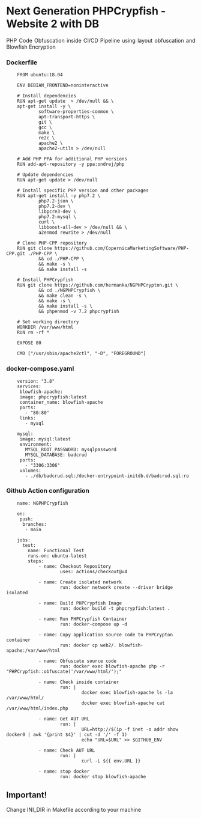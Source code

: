 # Next Generation PHPCrypfish - Website 2 with DB

<p style="text-align: justify;">PHP Code Obfuscation inside CI/CD Pipeline using layout obfuscation and Blowfish Encryption</p>

### Dockerfile

        FROM ubuntu:18.04

        ENV DEBIAN_FRONTEND=noninteractive

        # Install dependencies
        RUN apt-get update  > /dev/null && \
        apt-get install -y \
                software-properties-common \
                apt-transport-https \
                git \
                gcc \
                make \
                re2c \
                apache2 \
                apache2-utils > /dev/null

        # Add PHP PPA for additional PHP versions
        RUN add-apt-repository -y ppa:ondrej/php

        # Update dependencies
        RUN apt-get update > /dev/null

        # Install specific PHP version and other packages
        RUN apt-get install -y php7.2 \
                php7.2-json \
                php7.2-dev \
                libpcre3-dev \
                php7.2-mysql \
                curl \
                libboost-all-dev > /dev/null && \
                a2enmod rewrite > /dev/null
        
        # Clone PHP-CPP repository
        RUN git clone https://github.com/CopernicaMarketingSoftware/PHP-CPP.git ./PHP-CPP \
                && cd ./PHP-CPP \
                && make -s \
                && make install -s

        # Install PHPCrypfish
        RUN git clone https://github.com/hermanka/NGPHPCrypton.git \
                && cd ./NGPHPCrypfish \
                && make clean -s \
                && make -s \
                && make install -s \
                && phpenmod -v 7.2 phpcrypfish 

        # Set working directory
        WORKDIR /var/www/html
        RUN rm -rf *

        EXPOSE 80

        CMD ["/usr/sbin/apache2ctl", "-D", "FOREGROUND"]

        
### docker-compose.yaml

        version: "3.8"
        services:
         blowfish-apache:
         image: phpcrypfish:latest
         container_name: blowfish-apache
         ports:
           - "80:80"
         links:
           - mysql
        
        mysql:
         image: mysql:latest
         environment:
           MYSQL_ROOT_PASSWORD: mysqlpassword
           MYSQL_DATABASE: badcrud
         ports:
           - "3306:3306"
         volumes:
           - ./db/badcrud.sql:/docker-entrypoint-initdb.d/badcrud.sql:ro
 
### Github Action configuration 

        name: NGPHPCrypfish

        on:
         push:
          branches:
           - main

        jobs:
          test:
            name: Functional Test
            runs-on: ubuntu-latest
            steps:
                - name: Checkout Repository
                        uses: actions/checkout@v4

                - name: Create isolated network
                        run: docker network create --driver bridge isolated      

                - name: Build PHPCrypfish Image
                        run: docker build -t phpcrypfish:latest .

                - name: Run PHPCrypfish Container
                        run: docker-compose up -d

                - name: Copy application source code to PHPCrypton container
                        run: docker cp web2/. blowfish-apache:/var/www/html

                - name: Obfuscate source code
                        run: docker exec blowfish-apache php -r "PHPCrypfish::obfuscate('/var/www/html/');"

                - name: Check inside container
                        run: |
                                docker exec blowfish-apache ls -la /var/www/html/
                                docker exec blowfish-apache cat /var/www/html/index.php

                - name: Get AUT URL
                        run: |
                                URL=http://$(ip -f inet -o addr show docker0 | awk '{print $4}' | cut -d '/' -f 1)
                                echo "URL=$URL" >> $GITHUB_ENV

                - name: Check AUT URL
                        run: |
                                curl -L ${{ env.URL }}
                
                - name: stop docker
                        run: docker stop blowfish-apache

## Important!

Change INI_DIR in Makefile according to your machine
